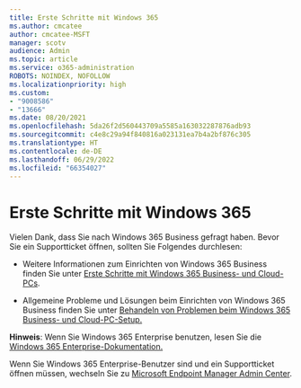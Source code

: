 ```yaml
---
title: Erste Schritte mit Windows 365
ms.author: cmcatee
author: cmcatee-MSFT
manager: scotv
audience: Admin
ms.topic: article
ms.service: o365-administration
ROBOTS: NOINDEX, NOFOLLOW
ms.localizationpriority: high
ms.custom:
- "9008586"
- "13666"
ms.date: 08/20/2021
ms.openlocfilehash: 5da26f2d560443709a5585a163032287876adb93
ms.sourcegitcommit: c4e8c29a94f840816a023131ea7b4a2bf876c305
ms.translationtype: HT
ms.contentlocale: de-DE
ms.lasthandoff: 06/29/2022
ms.locfileid: "66354027"
---
```

# <a name="getting-started-with-windows-365"></a>Erste Schritte mit Windows 365

Vielen Dank, dass Sie nach Windows 365 Business gefragt haben. Bevor Sie ein Supportticket öffnen, sollten Sie Folgendes durchlesen:

- Weitere Informationen zum Einrichten von Windows 365 Business finden Sie unter [Erste Schritte mit Windows 365 Business- und Cloud-PCs](https://docs.microsoft.com/microsoft-365/admin/setup/get-started-windows-365-business).

- Allgemeine Probleme und Lösungen beim Einrichten von Windows 365 Business finden Sie unter [Behandeln von Problemen beim Windows 365 Business- und Cloud-PC-Setup.](https://docs.microsoft.com/microsoft-365/admin/setup/troubleshoot-windows-365-business)

**Hinweis**: Wenn Sie Windows 365 Enterprise benutzen, lesen Sie die [Windows 365 Enterprise-Dokumentation.](https://docs.microsoft.com/windows-365/)

Wenn Sie Windows 365 Enterprise-Benutzer sind und ein Supportticket öffnen müssen, wechseln Sie zu [Microsoft Endpoint Manager Admin Center](https://endpoint.microsoft.com/).
